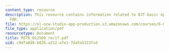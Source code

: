 ```yaml
---
content_type: resource
description: This resource contains information related to BJT-basic operation in
  FAR.
file: https://ol-ocw-studio-app-production.s3.amazonaws.com/courses/6-012-microelectronic-devices-and-circuits-spring-2009/c9dfa8d8b826a212a7e17da5a5323fcd_MIT6_012S09_rec17.pdf
file_type: application/pdf
resourcetype: Document
title: MIT6_012S09_rec17.pdf
uid: c9dfa8d8-b826-a212-a7e1-7da5a5323fcd
---
```

